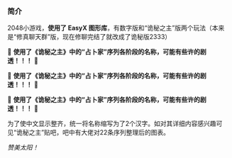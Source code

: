 ### 简介
2048小游戏，**使用了 EasyX 图形库**，有数字版和“诡秘之主”版两个玩法（本来是“修真聊天群”版，现在修聊完结了就改成了诡秘版2333）

📙 **使用了《诡秘之主》中的“占卜家”序列各阶段的名称，可能有些许的剧透！！！** 📙

📙 **使用了《诡秘之主》中的“占卜家”序列各阶段的名称，可能有些许的剧透！！！** 📙

📙 **使用了《诡秘之主》中的“占卜家”序列各阶段的名称，可能有些许的剧透！！！** 📙

为了使中文显示整齐，统一将名称缩写为了2个汉字。如对其详细内容感兴趣可见“诡秘之主”贴吧，吧中有大佬对22条序列整理后的图表。

*赞美太阳！*
